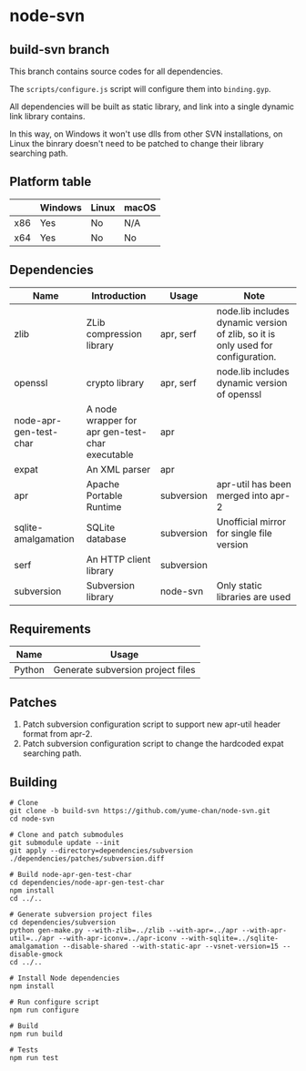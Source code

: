 # node-svn

## build-svn branch

This branch contains source codes for all dependencies.

The `scripts/configure.js` script will configure them into `binding.gyp`.

All dependencies will be built as static library, and link into a single dynamic link library contains.

In this way, on Windows it won't use dlls from other SVN installations, on Linux the binrary doesn't need to be patched to change their library searching path.

## Platform table

|     | Windows | Linux | macOS |
| --- | ------- | ----- | ----- |
| x86 | Yes     | No    | N/A   |
| x64 | Yes     | No    | No    |

## Dependencies

| Name                   | Introduction                                    | Usage      | Note                                                                             |
| ---------------------- | ----------------------------------------------- | ---------- | -------------------------------------------------------------------------------- |
| zlib                   | ZLib compression library                        | apr, serf  | node.lib includes dynamic version of zlib, so it is only used for configuration. |
| openssl                | crypto library                                  | apr, serf  | node.lib includes dynamic version of openssl                                     |
| node-apr-gen-test-char | A node wrapper for apr gen-test-char executable | apr        |                                                                                  |
| expat                  | An XML parser                                   | apr        |                                                                                  |
| apr                    | Apache Portable Runtime                         | subversion | apr-util has been merged into apr-2                                              |
| sqlite-amalgamation    | SQLite database                                 | subversion | Unofficial mirror for single file version                                        |
| serf                   | An HTTP client library                          | subversion |                                                                                  |
| subversion             | Subversion library                              | node-svn   | Only static libraries are used                                                   |

## Requirements

| Name   | Usage                             |
| ------ | --------------------------------- |
| Python | Generate subversion project files |

## Patches

1. Patch subversion configuration script to support new apr-util header format from apr-2.
1. Patch subversion configuration script to change the hardcoded expat searching path.

## Building

```` shell
# Clone
git clone -b build-svn https://github.com/yume-chan/node-svn.git
cd node-svn

# Clone and patch submodules
git submodule update --init
git apply --directory=dependencies/subversion ./dependencies/patches/subversion.diff

# Build node-apr-gen-test-char
cd dependencies/node-apr-gen-test-char
npm install
cd ../..

# Generate subversion project files
cd dependencies/subversion
python gen-make.py --with-zlib=../zlib --with-apr=../apr --with-apr-util=../apr --with-apr-iconv=../apr-iconv --with-sqlite=../sqlite-amalgamation --disable-shared --with-static-apr --vsnet-version=15 --disable-gmock
cd ../..

# Install Node dependencies
npm install

# Run configure script
npm run configure

# Build
npm run build

# Tests
npm run test
````
